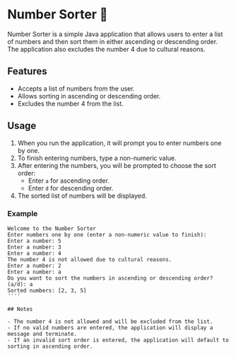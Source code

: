 # Number Sorter 🎰

Number Sorter is a simple Java application that allows users to enter a list of numbers and then sort them in either ascending or descending order. 
The application also excludes the number 4 due to cultural reasons.

## Features

- Accepts a list of numbers from the user.
- Allows sorting in ascending or descending order.
- Excludes the number 4 from the list.

## Usage

1. When you run the application, it will prompt you to enter numbers one by one.
2. To finish entering numbers, type a non-numeric value.
3. After entering the numbers, you will be prompted to choose the sort order:
    - Enter `a` for ascending order.
    - Enter `d` for descending order.
4. The sorted list of numbers will be displayed.

### Example
````
Welcome to the Number Sorter
Enter numbers one by one (enter a non-numeric value to finish):
Enter a number: 5
Enter a number: 3
Enter a number: 4
The number 4 is not allowed due to cultural reasons.
Enter a number: 2
Enter a number: a
Do you want to sort the numbers in ascending or descending order? (a/d): a
Sorted numbers: [2, 3, 5] 
´´´´

## Notes

- The number 4 is not allowed and will be excluded from the list.
- If no valid numbers are entered, the application will display a message and terminate.
- If an invalid sort order is entered, the application will default to sorting in ascending order.
